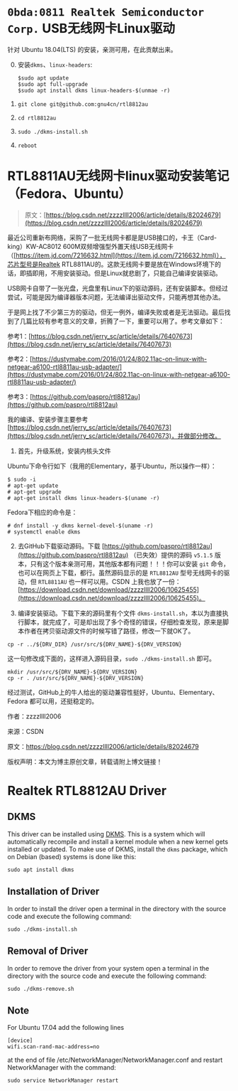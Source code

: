 # `0bda:0811 Realtek Semiconductor Corp.` USB无线网卡Linux驱动
 

针对 Ubuntu 18.04(LTS) 的安装，亲测可用，在此贡献出来。

0. 安装`dkms`、`linux-headers`:


    ```
    $sudo apt update
    $sudo apt full-upgrade
    $sudo apt install dkms linux-headers-$(unmae -r)
    ```

1. `git clone git@github.com:gnu4cn/rtl8812au`

2. `cd rtl8812au`

3. `sudo ./dkms-install.sh`

4. `reboot`

# RTL8811AU无线网卡linux驱动安装笔记（Fedora、Ubuntu）

> 原文：[https://blog.csdn.net/zzzzllll2006/article/details/82024679](https://blog.csdn.net/zzzzllll2006/article/details/82024679)


最近公司重新布网络，采购了一批无线网卡都是是USB接口的，卡王（Card-king）KW-AC8012 600M双频增强型外置天线USB无线网卡（[https://item.jd.com/7216632.html](https://item.jd.com/7216632.html)），芯片型号是Realtek RTL8811AU的。这款无线网卡要是放在Windows环境下的话，即插即用，不用安装驱动。但是Linux就悲剧了，只能自己编译安装驱动。

USB网卡自带了一张光盘，光盘里有Linux下的驱动源码，还有安装脚本。但经过尝试，可能是因为编译器版本问题，无法编译出驱动文件，只能再想其他办法。

于是网上找了不少第三方的驱动，但无一例外，编译失败或者是无法驱动。最后找到了几篇比较有参考意义的文章，折腾了一下，重要可以用了。参考文章如下：

参考1：[https://blog.csdn.net/jerry_sc/article/details/76407673](https://blog.csdn.net/jerry_sc/article/details/76407673)


参考2：[https://dustymabe.com/2016/01/24/802.11ac-on-linux-with-netgear-a6100-rtl8811au-usb-adapter/](https://dustymabe.com/2016/01/24/802.11ac-on-linux-with-netgear-a6100-rtl8811au-usb-adapter/)


参考3：[https://github.com/paspro/rtl8812au](https://github.com/paspro/rtl8812au)

我的编译、安装步骤主要参考 [https://blog.csdn.net/jerry_sc/article/details/76407673](https://blog.csdn.net/jerry_sc/article/details/76407673)，并做部分修改。

1. 首先，升级系统，安装内核头文件

Ubuntu下命令行如下（我用的Elementary，基于Ubuntu，所以操作一样）：

```
$ sudo -i
# apt-get update
# apt-get upgrade
# apt-get install dkms linux-headers-$(uname -r)
```

Fedora下相应的命令是：

```
# dnf install -y dkms kernel-devel-$(uname -r)
# systemctl enable dkms
```

2. 去GitHub下载驱动源码。下载 [https://github.com/paspro/rtl8812au](https://github.com/paspro/rtl8812au)  （已失效）提供的源码 `v5.1.5` 版本，只有这个版本亲测可用，其他版本都有问题！！！你可以安装 `git` 命令，也可以在网页上下载，都行。虽然源码显示的是 `RTL8812AU` 型号无线网卡的驱动，但 `RTL8811AU` 也一样可以用。CSDN 上我也放了一份： [https://download.csdn.net/download/zzzzllll2006/10625455](https://download.csdn.net/download/zzzzllll2006/10625455)。


3. 编译安装驱动。下载下来的源码里有个文件 `dkms-install.sh`，本以为直接执行脚本，就完成了，可是却出现了多个奇怪的错误，仔细检查发现，原来是脚本作者在拷贝驱动源文件的时候写错了路径，修改一下就OK了。

```
cp -r ../${DRV_DIR} /usr/src/${DRV_NAME}-${DRV_VERSION}
```

这一句修改成下面的，这样进入源码目录，`sudo ./dkms-install.sh` 即可。

```
mkdir /usr/src/${DRV_NAME}-${DRV_VERSION}
cp -r . /usr/src/${DRV_NAME}-${DRV_VERSION}
```

经过测试，GitHub上的牛人给出的驱动兼容性挺好，Ubuntu、Elementary、Fedora 都可以用，还挺稳定的。

作者：zzzzllll2006 

来源：CSDN 

原文：https://blog.csdn.net/zzzzllll2006/article/details/82024679 

版权声明：本文为博主原创文章，转载请附上博文链接！

# Realtek RTL8812AU Driver

## DKMS
This driver can be installed using [DKMS](http://linux.dell.com/dkms/). This is a system which will automatically recompile and install a kernel module when a new kernel gets installed or updated. To make use of DKMS, install the `dkms` package, which on Debian (based) systems is done like this:
```
sudo apt install dkms
```

## Installation of Driver
In order to install the driver open a terminal in the directory with the source code and execute the following command:
```
sudo ./dkms-install.sh
```

## Removal of Driver
In order to remove the driver from your system open a terminal in the directory with the source code and execute the following command:
```
sudo ./dkms-remove.sh
```

## Note
For Ubuntu 17.04 add the following lines
```
[device]
wifi.scan-rand-mac-address=no
```
at the end of file /etc/NetworkManager/NetworkManager.conf and restart NetworkManager with the command:
```
sudo service NetworkManager restart
```

